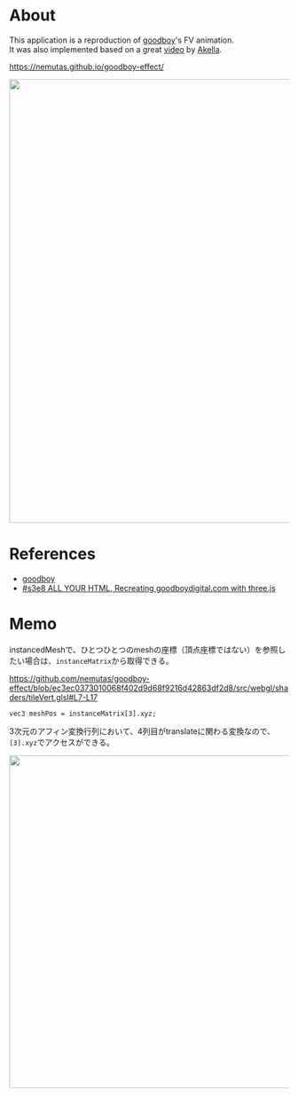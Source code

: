 # About
This application is a reproduction of [goodboy](https://www.goodboydigital.com/)'s FV animation.<br>
It was also implemented based on a great [video](https://www.youtube.com/live/0Zji936v3yg?feature=share) by [Akella](https://twitter.com/akella).

https://nemutas.github.io/goodboy-effect/

<img src='https://user-images.githubusercontent.com/46724121/215156598-5e09068b-7f7c-4713-9dc3-ddcd29e16c26.png' width='800' />

# References
- [goodboy](https://www.goodboydigital.com/)
- [#s3e8 ALL YOUR HTML, Recreating goodboydigital.com with three.js](https://www.youtube.com/live/0Zji936v3yg?feature=share)

# Memo
instancedMeshで、ひとつひとつのmeshの座標（頂点座標ではない）を参照したい場合は、`instanceMatrix`から取得できる。

https://github.com/nemutas/goodboy-effect/blob/ec3ec0373010068f402d9d68f9216d42863df2d8/src/webgl/shaders/tileVert.glsl#L7-L17

```
vec3 meshPos = instanceMatrix[3].xyz;
```
3次元のアフィン変換行列において、4列目がtranslateに関わる変換なので、`[3].xyz`でアクセスができる。

<img src='https://user-images.githubusercontent.com/46724121/215261792-d3dabb21-c9f9-4edd-ac7d-714c55190ba4.jpg' width='600' />
